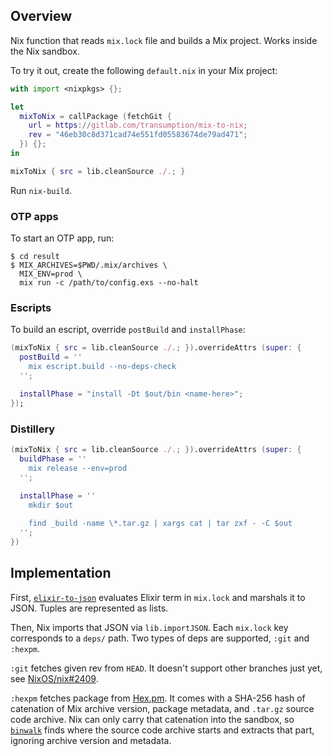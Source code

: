 ## Overview

Nix function that reads `mix.lock` file and builds a Mix project.
Works inside the Nix sandbox.

To try it out, create the following `default.nix` in your Mix project:

```nix
with import <nixpkgs> {};

let
  mixToNix = callPackage (fetchGit {
    url = https://gitlab.com/transumption/mix-to-nix;
    rev = "46eb30c8d371cad74e551fd05583674de79ad471";
  }) {};
in

mixToNix { src = lib.cleanSource ./.; }
```

Run `nix-build`.

### OTP apps

To start an OTP app, run:

```
$ cd result
$ MIX_ARCHIVES=$PWD/.mix/archives \
  MIX_ENV=prod \
  mix run -c /path/to/config.exs --no-halt
```

### Escripts

To build an escript, override `postBuild` and `installPhase`:

```nix
(mixToNix { src = lib.cleanSource ./.; }).overrideAttrs (super: {
  postBuild = ''
    mix escript.build --no-deps-check
  '';

  installPhase = "install -Dt $out/bin <name-here>";
});
```

### Distillery

```nix
(mixToNix { src = lib.cleanSource ./.; }).overrideAttrs (super: {
  buildPhase = ''
    mix release --env=prod
  '';
  
  installPhase = ''
    mkdir $out

    find _build -name \*.tar.gz | xargs cat | tar zxf - -C $out
  '';
})
```

## Implementation

First, [`elixir-to-json`](elixir-to-json) evaluates Elixir term in `mix.lock`
and marshals it to JSON. Tuples are represented as lists.

Then, Nix imports that JSON via `lib.importJSON`. Each `mix.lock` key
corresponds to a `deps/` path. Two types of deps are supported, `:git` and
`:hexpm`.

`:git` fetches given rev from `HEAD`. It doesn't support other branches just
yet, see [NixOS/nix#2409](https://github.com/NixOS/nix/pull/2409).

`:hexpm` fetches package from [Hex.pm](https://hex.pm). It comes with a SHA-256
hash of catenation of Mix archive version, package metadata, and `.tar.gz`
source code archive. Nix can only carry that catenation into the sandbox, so
[`binwalk`](https://github.com/ReFirmLabs/binwalk) finds where the source code
archive starts and extracts that part, ignoring archive version and metadata.
